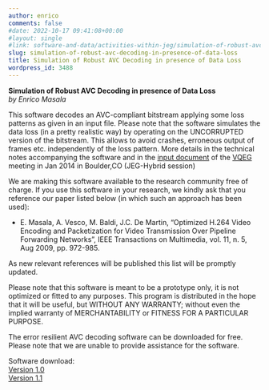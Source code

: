 ```yaml
---
author: enrico
comments: false
#date: 2022-10-17 09:41:08+00:00
#layout: single
#link: software-and-data/activities-within-jeg/simulation-of-robust-avc-decoding-in-presence-of-data-loss/
slug: simulation-of-robust-avc-decoding-in-presence-of-data-loss
title: Simulation of Robust AVC Decoding in presence of Data Loss
wordpress_id: 3488
---
```


**Simulation of Robust AVC Decoding in presence of Data Loss**  
_by Enrico Masala_

This software decodes an AVC-compliant bitstream applying some loss patterns as given in an input file. Please note that the software simulates the data loss (in a pretty realistic way) by operating on the UNCORRUPTED version of the bitstream. This allows to avoid crashes, erroneous output of frames etc. independently of the loss pattern. More details in the technical notes accompanying the software and in the [input document](ftp://vqeg.its.bldrdoc.gov/Documents/VQEG_Boulder_Jan14/MeetingFiles/VQEG_JEG-Hybrid_2014_005_Politecnico_di_Torino_contribution_Simulation_of_Robust_H.264_AVC_Decoding.pdf) of the [VQEG](https://vqeg.org) meeting in Jan 2014 in Boulder,CO (JEG-Hybrid session)

We are making this software available to the research community free
of charge. If you use this software in your research, we kindly ask that
you reference our paper listed below (in which such an approach has
been used):

- E. Masala, A. Vesco, M. Baldi, J.C. De Martin, “Optimized H.264
  Video Encoding and Packetization for Video Transmission Over Pipeline
  Forwarding Networks”, IEEE Transactions on Multimedia, vol. 11, n. 5,
  Aug 2009, pp. 972-985.

As new relevant references will be published this list will be promptly updated.

Please note that this software is meant to be a prototype only, it is
not optimized or fitted to any purposes. This program is distributed in
the hope that it will be useful, but WITHOUT ANY WARRANTY; without even
the implied warranty of MERCHANTABILITY or FITNESS FOR A PARTICULAR
PURPOSE.

The error resilient AVC decoding software can be downloaded for free.
Please note that we are unable to provide assistance for the software.

Software download:  
[Version 1.0](http://media.polito.it/down/a0d30742f22f89ed31aad9ecf427a7d8/jm16.1__EM_JEG_v1.0__FINAL.tar.bz2)  
[Version 1.1](http://media.polito.it/down/eaaea81c51fd2bcbf77ce90593e3e3b1/jm16.1__EM_JEG_v1.1__FINAL.tar.bz2)

